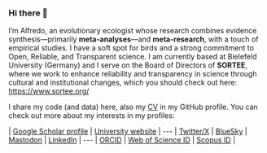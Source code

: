 ### Hi there 👋

I’m Alfredo, an evolutionary ecologist whose research combines evidence synthesis—primarily **meta-analyses**—and **meta-research**, with a touch of empirical studies. I have a soft spot for birds and a strong commitment to Open, Reliable, and Transparent science. I am currently based at Bielefeld University (Germany) and I serve on the Board of Directors of **SORTEE**, where we work to enhance reliability and transparency in science through cultural and institutional changes, which you should check out here: https://www.sortee.org/

I share my code (and data) here, also my [CV](https://github.com/ASanchez-Tojar/ASanchez-Tojar/blob/main/Curriculum_Vitae-Sachez-Tojar_Alfredo_Last_updated_20250402.pdf) in my GitHub profile. You can check out more about my interests in my profiles:

| [Google Scholar profile](https://scholar.google.co.uk/citations?hl=en&user=Sh-Rjq8AAAAJ&view_op=list_works&sortby=pubdate) | [University website](https://www.uni-bielefeld.de/fakultaeten/biologie/forschung/arbeitsgruppen/evo_biology/team/tojar/) | --- | [Twitter/X](https://twitter.com/ASanchez_Tojar) | [BlueSky](https://bsky.app/profile/asanchez-tojar.bsky.social) | [Mastodon](https://ecoevo.social/@ASanchez_Tojar) | [LinkedIn](https://www.linkedin.com/in/dr-alfredo-sanchez-tojar-226976232/) | --- | [ORCID](https://orcid.org/0000-0002-2886-0649) | [Web of Science ID](https://www.webofscience.com/wos/author/record/1783968) | [Scopus ID](https://www.scopus.com/authid/detail.uri?authorId=55800742500) |
